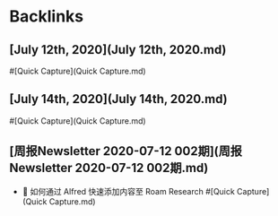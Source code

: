 
# Backlinks
## [July 12th, 2020](July 12th, 2020.md)

#[Quick Capture](Quick Capture.md)

## [July 14th, 2020](July 14th, 2020.md)

#[Quick Capture](Quick Capture.md)

## [周报Newsletter 2020-07-12 002期](周报Newsletter 2020-07-12 002期.md)
- 🦾 如何通过 Alfred 快速添加内容至 Roam Research #[Quick Capture](Quick Capture.md)

